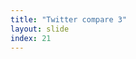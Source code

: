 ```yaml
---
title: "Twitter compare 3"
layout: slide
index: 21
---
```


<section>
    <img src="media/realvfake3.png" alt="">
</section>

